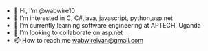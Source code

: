 - 👋 Hi, I’m @wabwire10
- 👀 I’m interested in C, C#,java, javascript, python,asp.net
- 🌱 I’m currently learning software engineering at APTECH, Uganda
- 💞️ I’m looking to collaborate on asp.net
- 📫 How to reach me wabwireivan@gmail.com

<!---
wabwire10/wabwire10 is a ✨ special ✨ repository because its `README.md` (this file) appears on your GitHub profile.
You can click the Preview link to take a look at your changes.
--->
